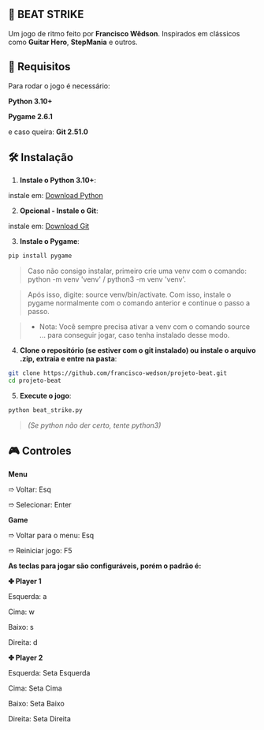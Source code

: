 ## 🎵 BEAT STRIKE

Um jogo de ritmo feito por **Francisco Wêdson**.
Inspirados em clássicos como **Guitar Hero**, **StepMania** e outros.


## 🚀 Requisitos
Para rodar o jogo é necessário:

**Python 3.10+**

**Pygame 2.6.1**

e caso queira:
**Git 2.51.0**

## 🛠️ Instalação
1. **Instale o Python 3.10+**:

  instale em: [Download Python](https://www.python.org/downloads)

2. **Opcional - Instale o Git**:

  instale em: [Download Git](https://git-scm.com/downloads)

3. **Instale o Pygame**:
  ```bash
  pip install pygame
  ```
> Caso não consigo instalar, primeiro crie uma venv com o comando: python -m venv 'venv' / python3 -m venv 'venv'.

>  Após isso, digite: source venv/bin/activate. Com isso, instale o pygame normalmente com o comando anterior e continue o passo a passo.

>  - Nota: Você sempre precisa ativar a venv com o comando source ... para conseguir jogar, caso tenha instalado desse modo.

4. **Clone o repositório (se estiver com o git instalado) ou instale o arquivo .zip, extraia e entre na pasta**:
```bash
git clone https://github.com/francisco-wedson/projeto-beat.git
cd projeto-beat
```
5. **Execute o jogo**:
```bash
python beat_strike.py
```
> *(Se python não der certo, tente python3)*

## 🎮 Controles
**Menu**

➱ Voltar: Esq

➱ Selecionar: Enter

**Game**

➱ Voltar para o menu: Esq

➱ Reiniciar jogo: F5

**As teclas para jogar são configuráveis, porém o padrão é:**

**✤ Player 1**

Esquerda: a

Cima: w

Baixo: s

Direita: d

**✤ Player 2**

Esquerda: Seta Esquerda

Cima: Seta Cima

Baixo: Seta Baixo

Direita: Seta Direita
